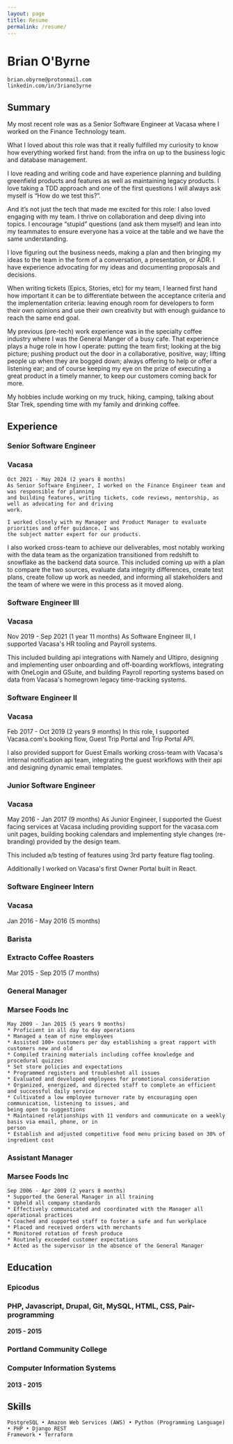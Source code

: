 ```yaml
---
layout: page
title: Resume
permalink: /resume/
---
```


# Brian O'Byrne

```
brian.obyrne@protonmail.com 
linkedin.com/in/3riano3yrne
```
## Summary

My most recent role was as a Senior Software Engineer at Vacasa where I worked on the Finance Technology
team.

What I loved about this role was that it really fulfilled my curiosity to know how everything worked first hand: from
the infra on up to the business logic and database management.

I love reading and writing code and have experience planning and building greenfield products and features as
well as maintaining legacy products. I love taking a TDD approach and one of the first questions I will always ask
myself is “How do we test this?”.

And it’s not just the tech that made me excited for this role: I also loved engaging with my team. I thrive on
collaboration and deep diving into topics. I encourage “stupid” questions (and ask them myself) and lean into my
teammates to ensure everyone has a voice at the table and we have the same understanding.

I love figuring out the business needs, making a plan and then bringing my ideas to the team in the form of a
conversation, a presentation, or ADR. I have experience advocating for my ideas and documenting proposals and
decisions.

When writing tickets (Epics, Stories, etc) for my team, I learned first hand how important it can be to differentiate
between the acceptance criteria and the implementation criteria: leaving enough room for developers to form their
own opinions and use their own creativity but with enough guidance to reach the same end goal.

My previous (pre-tech) work experience was in the specialty coffee industry where I was the General Manger of
a busy cafe. That experience plays a huge role in how I operate: putting the team first; looking at the big picture;
pushing product out the door in a collaborative, positive, way; lifting people up when they are bogged down;
always offering to help or offer a listening ear; and of course keeping my eye on the prize of executing a great
product in a timely manner, to keep our customers coming back for more.

My hobbies include working on my truck, hiking, camping, talking about Star Trek, spending time with my family
and drinking coffee.

## Experience

### Senior Software Engineer

### Vacasa

```
Oct 2021 - May 2024 (2 years 8 months)
As Senior Software Engineer, I worked on the Finance Engineer team and was responsible for planning
and building features, writing tickets, code reviews, mentorship, as well as advocating for and driving
work.
```
```
I worked closely with my Manager and Product Manager to evaluate priorities and offer guidance. I was
the subject matter expert for our products.
```

I also worked cross-team to achieve our deliverables, most notably working with the data team as
the organization transitioned from redshift to snowflake as the backend data source. This included
coming up with a plan to compare the two sources, evaluate data integrity differences, create test plans,
create follow up work as needed, and informing all stakeholders and the team of where we were in this
process as it moved along.

### Software Engineer III

### Vacasa

Nov 2019 - Sep 2021 (1 year 11 months)
As Software Engineer III, I supported Vacasa's HR tooling and Payroll systems.

This included building api integrations with Namely and Ultipro, designing and implementing user
onboarding and off-boarding workflows, integrating with OneLogin and GSuite, and building Payroll
reporting systems based on data from Vacasa's homegrown legacy time-tracking systems.

### Software Engineer II

### Vacasa

Feb 2017 - Oct 2019 (2 years 9 months)
In this role, I supported Vacasa.com's booking flow, Guest Trip Portal and Trip Portal API.

I also provided support for Guest Emails working cross-team with Vacasa's internal notification api
team, integrating the guest workflows with their api and designing dynamic email templates.

### Junior Software Engineer

### Vacasa

May 2016 - Jan 2017 (9 months)
As Junior Engineer, I supported the Guest facing services at Vacasa including providing support for
the vacasa.com unit pages, building booking calendars and implementing style changes (re-branding)
provided by the design team.

This included a/b testing of features using 3rd party feature flag tooling.

Additionally I worked on Vacasa's first Owner Portal built in React.

### Software Engineer Intern

### Vacasa

Jan 2016 - May 2016 (5 months)

### Barista

### Extracto Coffee Roasters

Mar 2015 - Sep 2015 (7 months)

### General Manager


### Marsee Foods Inc

```
May 2009 - Jan 2015 (5 years 9 months)
* Proficient in all day to day operations
* Managed a team of nine employees
* Assisted 100+ customers per day establishing a great rapport with customers new and old
* Compiled training materials including coffee knowledge and procedural quizzes
* Set store policies and expectations
* Programmed registers and troubleshot all issues
* Evaluated and developed employees for promotional consideration
* Organized, energized, and directed staff to complete an efficient and successful daily service
* Cultivated a low employee turnover rate by encouraging open communication, listening to issues, and
being open to suggestions
* Maintained relationships with 11 vendors and communicate on a weekly basis via email, phone, or in
person
* Establish and adjusted competitive food menu pricing based on 30% of ingredient cost
```
### Assistant Manager

### Marsee Foods Inc

```
Sep 2006 - Apr 2009 (2 years 8 months)
* Supported the General Manager in all training
* Upheld all company standards
* Effectively communicated and coordinated with the Manager all operational practices
* Coached and supported staff to foster a safe and fun workplace
* Placed and received orders with merchants
* Monitored rotation of fresh produce
* Routinely exceeded customer expectations
* Acted as the supervisor in the absence of the General Manager
```
## Education

### Epicodus

### PHP, Javascript, Drupal, Git, MySQL, HTML, CSS, Pair-programming

#### 2015 - 2015

### Portland Community College

### Computer Information Systems

#### 2013 - 2015

## Skills

```
PostgreSQL • Amazon Web Services (AWS) • Python (Programming Language) • PHP • Django REST
Framework • Terraform
```
